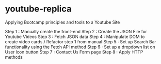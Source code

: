 # youtube-replica
Applying Bootcamp principles and tools to a Youtube Site

Step 1 : Manually create the front-end
Step 2 : Create the JSON File for Youtube Videos
Step 3 : Fetch JSON data 
Step 4 : Manipulate DOM to create video cards / Refactor step 1 from manual
Step 5 : Set up Search Bar functionality using the Fetch API method
Step 6 : Set up a dropdown list on User Icon button
Step 7 : Contact Us Form page
Step 8 : Apply HTTP methods 
